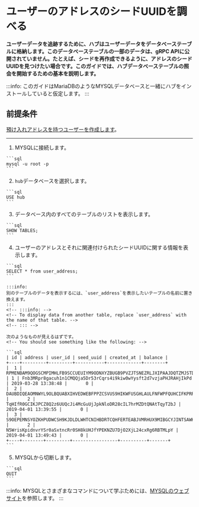 # ユーザーのアドレスのシードUUIDを調べる
<!-- # Find out the seed UUID of a user's address -->

**ユーザーデータを追跡するために、ハブはユーザーデータをデータベーステーブルに格納します。このデータベーステーブルの一部のデータは、gRPC APIに公開されていません。たとえば、シードを再作成できるように、アドレスのシードUUIDを見つけたい場合です。このガイドでは、ハブデータベーステーブルの照会を開始するための基本を説明します。**
<!-- **To keep track of user data, Hub stores it in database tables. Some of the data in these tables isn't exposed to the gRPC API. For example, you may want to find out the seed UUID for an address so that you can recreate the seed. This guide shows you the basics to get started with querying the Hub database tables.** -->

:::info:
このガイドはMariaDBのようなMYSQLデータベースと一緒にハブをインストールしていると仮定します。
:::
<!-- :::info: -->
<!-- This guide assumes that you installed Hub with a MYSQL database such as MariaDB, which is the one we use in our installation guide. -->
<!-- ::: -->

## 前提条件
<!-- ## Prerequisites -->

[預け入れアドレスを持つユーザーを作成します](../how-to-guides/get-started-with-the-grpc-api.md)。
<!-- [Create a user who has a deposit address](../how-to-guides/get-started-with-the-grpc-api.md). -->

---

1. MYSQLに接続します。
  <!-- 1. Connect to the MYSQL -->

    ```sql
    mysql -u root -p
    ```

2. `hub`データベースを選択します。
  <!-- 2. Select the `hub` database -->

    ```sql
    USE hub
    ```

3. データベース内のすべてのテーブルのリストを表示します。
  <!-- 3. Display a list of all the tables in the database -->

    ```sql
    SHOW TABLES;
    ```

4. ユーザーのアドレスとそれに関連付けられたシードUUIDに関する情報を表示します。
  <!-- 4. Display information about your users' addresses and their associated seed UUIDs -->

    ```sql
    SELECT * from user_address;
    ```

    :::info:
    別のテーブルのデータを表示するには、`user_address`を表示したいテーブルの名前に置き換えます。
    :::
    <!-- :::info: -->
    <!-- To display data from another table, replace `user_address` with the name of that table. -->
    <!-- ::: -->

    次のようなものが見えるはずです。
    <!-- You should see something like the following: -->

    ```sql
    | id | address | user_id | seed_uuid | created_at | balance |
    +----+---------+---------+-----------+-------------+--------+
    |  1 | RPMENBAM9QOGSCMPIMHLFB9SCCUEUIYM9ODNXYZBUGB9PVZJTSNEZRLJXIPAAJDQTZMJSTDLFUHR9JFSD | 1 | Fnb3MRpr8gacuh1n1CMQQja5Dr53rCqrs4i9kiw0wYysft2d7vzjaPHJRAHjIkPd | 2019-03-28 13:38:48 |       0 |
    |  2 | DAUBDIQEAOMNWYL9OLBQUABXIHVEDWEBFPPZCSVUS9HIKWFUSGHLAULFNFWPFQUHCIFKPRRZVFAGBBFJZ |       2 | TqHIfR0GCIKJPCZ8Q2z6UUQcJi4McGuUjJpkNloDR28cIL7hrMZDtQNAtTqyT2bJ | 2019-04-01 13:39:55 |       0 |
    |  3 | S9OEPEMNSYOZKHPUDWCSH9KJDLDLWHTCNIHBDRTCQHFERTEABJVMRHUX9MIBGCYJINTSAWHVDFFXIIAFA |       2 | N5WrisKpidnvrYSr0aSxtncRr0SH8kUHJfYPEKNZU7DjO2XjL24cxRg6RBTMLpY | 2019-04-01 13:49:43 |       0 |
    +----+--------+---------+-----------------+----------+-------+
    ```

5. MYSQLから切断します。
  <!-- 5. Disconnect from MYSQL -->

    ```sql
    QUIT
    ```

:::info:
MYSQLとさまざまなコマンドについて学ぶためには、[MYSQLのウェブサイト](https://dev.mysql.com/doc/refman/8.0/en/tutorial.html)を参照します。
:::
<!-- :::info: -->
<!-- To learn about MYSQL and the different commands, [see their website](https://dev.mysql.com/doc/refman/8.0/en/tutorial.html). -->
<!-- ::: -->
